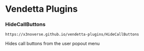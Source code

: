 # Vendetta Plugins

### HideCallButtons

``https://x3noverse.github.io/vendetta-plugins/HideCallButtons``

Hides call buttons from the user popout menu
